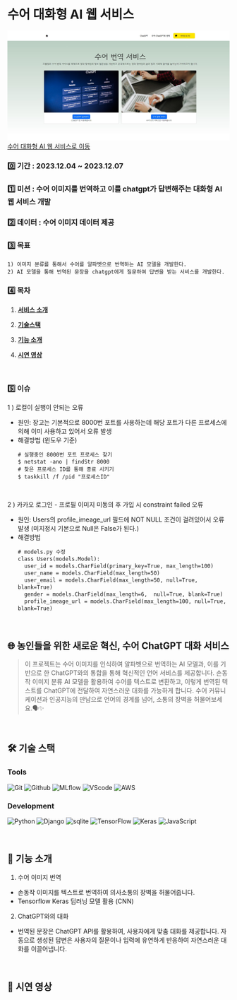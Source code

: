 # 수어 대화형 AI 웹 서비스

![](/static/image/home.png)
<a href="http://13.57.32.184/">수어 대화형 AI 웹 서비스로 이동</a>


### 0️⃣ 기간 : 2023.12.04 ~ 2023.12.07<br/>

### 1️⃣ 미션 : 수어 이미지를 번역하고 이를 chatgpt가 답변해주는 대화형 AI 웹 서비스 개발<br/>

### 2️⃣ 데이터 : 수어 이미지 데이터 제공
  
### 3️⃣ 목표 
    1) 이미지 분류를 통해서 수어를 알파벳으로 번역하는 AI 모델을 개발한다.
    2) AI 모델을 통해 번역된 문장을 chatgpt에게 질문하여 답변을 받는 서비스를 개발한다. 

### 4️⃣ 목차

1. [**서비스 소개**](#service)

2. [**기술스택**](#stacks)

3. [**기능 소개**](#func)

4. [**시연 영상**](#testing)

<br />

### 5️⃣ 이슈
1 ) 로컬이 실행이 안되는 오류
  - 원인: 장고는 기본적으로 8000번 포트를 사용하는데 해당 포트가 다른 프로세스에 의해 이미 사용하고 있어서 오류 발생
  - 해결방법 (윈도우 기준)
    ```
    # 실행중인 8000번 포트 프로세스 찾기
    $ netstat -ano | findStr 8000
    # 찾은 프로세스 ID를 통해 종료 시키기
    $ taskkill /f /pid "프로세스ID"
    ```
<br/>

2 ) 카카오 로그인 - 프로필 이미지 미동의 후 가입 시 constraint failed 오류
  - 원인: Users의 profile_imeage_url 필드에 NOT NULL 조건이 걸려있어서 오류 발생 (미지정시 기본으로 Null은 False가 된다.)
  - 해결방법
    ```
    # models.py 수정
    class Users(models.Model):
      user_id = models.CharField(primary_key=True, max_length=100)
      user_name = models.CharField(max_length=50)
      user_email = models.CharField(max_length=50, null=True, blank=True)
      gender = models.CharField(max_length=6,  null=True, blank=True)
      profile_imeage_url = models.CharField(max_length=100, null=True, blank=True)
    ```

<br />

<div id="service">
 
  ## 🌐 농인들을 위한 새로운 혁신, 수어 ChatGPT 대화 서비스

  >이 프로젝트는 수어 이미지를 인식하여 알파벳으로 번역하는 AI 모델과, 이를 기반으로 한 ChatGPT와의 통합을 통해 혁신적인 언어 서비스를 제공합니다. 손동작 이미지 분류 AI 모델을 활용하여 수어를 텍스트로 변환하고, 이렇게 번역된 텍스트를 ChatGPT에 전달하여 자연스러운 대화를 가능하게 합니다. 수어 커뮤니케이션과 인공지능의 만남으로 언어의 경계를 넘어, 소통의 장벽을 허물어보세요.🗣️✨
</div><br />

<div id="stacks">

  ## 🛠️ 기술 스택
  ### Tools
  ![Git](https://img.shields.io/badge/Git-F05032?style=for-the-badge&logo=Git&logoColor=white)
  ![Github](https://img.shields.io/badge/GitHub-181717?style=for-the-badge&logo=GitHub&logoColor=white)
  ![MLflow](https://img.shields.io/badge/MLflow-0194E2?style=for-the-badge&logo=MLflow&logoColor=white)
  ![VScode](https://img.shields.io/badge/Visual%20Studio%20Code-007ACC?style=for-the-badge&logo=VisualStudioCode&logoColor=white)
  ![AWS](https://img.shields.io/badge/aws-232F3E?style=for-the-badge&logo=amazonaws&logoColor=white)
  
  ### Development
  ![Python](https://img.shields.io/badge/Python-3776AB?style=for-the-badge&logo=Python&logoColor=white)
  ![Django](https://img.shields.io/badge/django-003B57?style=for-the-badge&logo=Django&logoColor=white)
  ![sqlite](https://img.shields.io/badge/sqlite-4479A1?style=for-the-badge&logo=sqlite&logoColor=white)
  ![TensorFlow](https://img.shields.io/badge/TensorFlow-FF6F00?style=for-the-badge&logo=TensorFlow&logoColor=white)
  ![Keras](https://img.shields.io/badge/Keras-D00000?style=for-the-badge&logo=Keras&logoColor=white)
  ![JavaScript](https://img.shields.io/badge/JavaScript-F7DF1E?style=for-the-badge&logo=Javascript&logoColor=white)
  
</div><br />

<div id="func">

  ## 🤖 기능 소개

  1. 수어 이미지 번역 
  - 손동작 이미지를 텍스트로 번역하여 의사소통의 장벽을 허물어줍니다.
  - Tensorflow Keras 딥러닝 모델 활용 (CNN)
  
  2. ChatGPT와의 대화
  - 번역된 문장은 ChatGPT API를 활용하여, 사용자에게 맞춤 대화를 제공합니다. 자동으로 생성된 답변은 사용자의 질문이나 입력에 유연하게 반응하여 자연스러운 대화를 이끌어냅니다.

</div><br />

<div id="testing">

  ## 🎥 시연 영상

</div>
